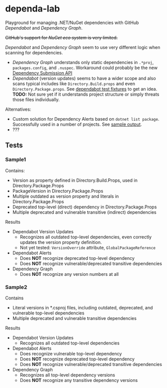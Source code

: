 # dependa-lab

Playground for managing .NET/NuGet dependencies with GitHub *Dependabot* and *Dependency Graph*.

~~GitHub's support for *NuGet eco system* is very limited.~~

*Dependabot* and *Dependency Graph* seem to use very different logic when scanning for dependencies.
- *Dependency Graph* understands only static dependencies in `.*proj`, `packages.config`, and `.nuspec`. Workaround could probably be the new [Dependency Submission API](https://docs.github.com/en/code-security/supply-chain-security/understanding-your-software-supply-chain/using-the-dependency-submission-api)
- *Dependabot* (version updates) seems to have a wider scope and also scans typical includes like `Directory.Build.props` and even `Directory.Package.props`. See [dependabot test fixtures](https://github.com/dependabot/dependabot-core/tree/main/nuget/spec/fixtures) to get an idea.  
**TODO:** Not sure yet if it understands project structure or simply threats those files individually.

Alternatives:
- Custom solution for Dependency Alerts based on `dotnet list package`. Successfully used in a number of projects. See [sample output](https://github.com/mawosoft/dependa-lab/issues/4).
- ???

## Tests

### Sample1

Contains:
- Version as property defined in Directory.Build.Props, used in Directory.Package.Props
- PackageVersion in Directory.Package.Props
- Multiple outdated as version property and literals in Directory.Package.Props
- Deprecated top-level (direct) dependency in Directory.Package.Props
- Multiple deprecated and vulnerable transitive (indirect) dependencies

Results
- Dependabot Version Updates
  - Recognizes all outdated top-level dependencies, even correctly updates the version property definition.
  - Not yet tested: `VersionOverride` attribute, `GlobalPackageReference`
- Dependabot Alerts
  - Does **NOT** recognize deprecated top-level dependency
  - Does **NOT** recognize vulnerable/deprecated transitive dependencies
- Dependency Graph
  - Does **NOT** recognize any version numbers at all

### Sample2

Contains
- Literal versions in *.csproj files, including outdated, deprecated, and vulnerable top-level dependencies
- Multiple deprecated and vulnerable transitive dependencies

Results
- Dependabot Version Updates
  - Recognizes all outdated top-level dependencies
- Dependabot Alerts
  - Does recognize vulnerable top-level dependency
  - Does **NOT** recognize deprecated top-level dependency
  - Does **NOT** recognize vulnerable/deprecated transitive dependencies
- Dependency Graph
  - Recognizes all top-level dependency versions
  - Does **NOT** recognize any transitive dependency versions
